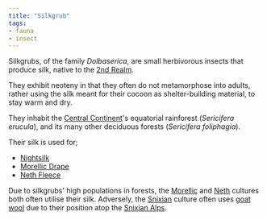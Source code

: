 ```yaml
---
title: "Silkgrub"
tags:
- fauna
- insect
---
```

Silkgrubs, of the family *Dolbaserica*, are small herbivorous insects that produce silk, native to the [2nd Realm](geography/2nd-realm.md).

They exhibit neoteny in that they often do not metamorphose into adults, rather using the silk meant for their cocoon as shelter-building material, to stay warm and dry.

They inhabit the [Central Continent](geography/2nd-realm/central-continent.md)'s equatorial rainforest (*Sericifera erucula*), and its many other deciduous forests (*Sericifera foliphagia*).

Their silk is used for;
- [Nightsilk](material/fabric/nightsilk.md)
- [Morellic Drape](material/fabric/morellic-drape.md)
- [Neth Fleece](material/fabric/neth-fleece.md)

Due to silkgrubs' high populations in forests, the [Morellic](cultures/morellic.md) and [Neth](cultures/neth.md) cultures both often utilise their silk. Adversely, the [Snixian](cultures/snixian) culture often uses [goat wool](material/fabric/goat-wool) due to their position atop the [Snixian Alps](geography/2nd-realm/central-continent/snixian-alps.md).